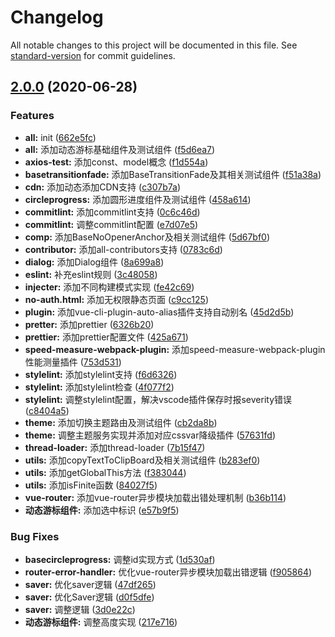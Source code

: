 # Changelog

All notable changes to this project will be documented in this file. See [standard-version](https://github.com/conventional-changelog/standard-version) for commit guidelines.

## [2.0.0](https://github.com/BryanAdamss/vue-awesome-template/compare/v1.4.0...v2.0.0) (2020-06-28)


### Features

* **all:** init ([662e5fc](https://github.com/BryanAdamss/vue-awesome-template/commit/662e5fc5d33fcdf0f579fecf84ae19c0f89509a1))
* **all:** 添加动态游标基础组件及测试组件 ([f5d6ea7](https://github.com/BryanAdamss/vue-awesome-template/commit/f5d6ea714b5dbac911b93929757d6a7d3d19cba9))
* **axios-test:** 添加const、model概念 ([f1d554a](https://github.com/BryanAdamss/vue-awesome-template/commit/f1d554a3a6d5b210d22713d1131ed11cec05e338))
* **basetransitionfade:** 添加BaseTransitionFade及其相关测试组件 ([f51a38a](https://github.com/BryanAdamss/vue-awesome-template/commit/f51a38a567be5eb378aa81f2ef5a909fa5a60afc))
* **cdn:** 添加动态添加CDN支持 ([c307b7a](https://github.com/BryanAdamss/vue-awesome-template/commit/c307b7a46cb425b5f5b97538bbe82f352747914f))
* **circleprogress:** 添加圆形进度组件及测试组件 ([458a614](https://github.com/BryanAdamss/vue-awesome-template/commit/458a614c52c3b4b4468b0b72c62d44531414a622))
* **commitlint:** 添加commitlint支持 ([0c6c46d](https://github.com/BryanAdamss/vue-awesome-template/commit/0c6c46d950cb171f872ab1f7bfd169efa87e619a))
* **commitlint:** 调整commitlint配置 ([e7d07e5](https://github.com/BryanAdamss/vue-awesome-template/commit/e7d07e5e79a47464333e0e85f92b0a86f3f829cf))
* **comp:** 添加BaseNoOpenerAnchor及相关测试组件 ([5d67bf0](https://github.com/BryanAdamss/vue-awesome-template/commit/5d67bf073ed70f89e0de6a2d3d3f1883f00f8519))
* **contributor:** 添加all-contributors支持 ([0783c6d](https://github.com/BryanAdamss/vue-awesome-template/commit/0783c6d35b6a023d147e3c364d19a4463b438a5b))
* **dialog:** 添加Dialog组件 ([8a699a8](https://github.com/BryanAdamss/vue-awesome-template/commit/8a699a883a5e3146079fd8ecfa070e75e971f343))
* **eslint:** 补充eslint规则 ([3c48058](https://github.com/BryanAdamss/vue-awesome-template/commit/3c480582596cb86991d38b46fff72a9d4b89f065))
* **injecter:** 添加不同构建模式实现 ([fe42c69](https://github.com/BryanAdamss/vue-awesome-template/commit/fe42c69438f83a07695ddf224aff7b113fb85ca9))
* **no-auth.html:** 添加无权限静态页面 ([c9cc125](https://github.com/BryanAdamss/vue-awesome-template/commit/c9cc125aefee34dea61ed5a5d240953a9a564ad9))
* **plugin:** 添加vue-cli-plugin-auto-alias插件支持自动别名 ([45d2d5b](https://github.com/BryanAdamss/vue-awesome-template/commit/45d2d5bc5fd8b8e418d09f3773965b780b7e3620))
* **pretter:** 添加prettier ([6326b20](https://github.com/BryanAdamss/vue-awesome-template/commit/6326b20e6f73fd820503086ed5a23b69633432af))
* **prettier:** 添加prettier配置文件 ([425a671](https://github.com/BryanAdamss/vue-awesome-template/commit/425a671bbfdacc56f34c09960c5ac2dd87a42117))
* **speed-measure-webpack-plugin:** 添加speed-measure-webpack-plugin性能测量插件 ([753d531](https://github.com/BryanAdamss/vue-awesome-template/commit/753d53188050d2384a7f0b2261feccef09ef10c7))
* **stylelint:** 添加stylelint支持 ([f6d6326](https://github.com/BryanAdamss/vue-awesome-template/commit/f6d6326c2cff60a47c80c8eea84870c856158fdd))
* **stylelint:** 添加stylelint检查 ([4f077f2](https://github.com/BryanAdamss/vue-awesome-template/commit/4f077f2eef75ceee591aa1eceb4fee78be6743db))
* **stylelint:** 调整stylelint配置，解决vscode插件保存时报severity错误 ([c8404a5](https://github.com/BryanAdamss/vue-awesome-template/commit/c8404a5d58dcad22efdeb862f3d4444ea02e78af))
* **theme:** 添加切换主题路由及测试组件 ([cb2da8b](https://github.com/BryanAdamss/vue-awesome-template/commit/cb2da8b2ecb9b92d3d0a4a159b360d08eb09d0f9))
* **theme:** 调整主题服务实现并添加对应cssvar降级插件 ([57631fd](https://github.com/BryanAdamss/vue-awesome-template/commit/57631fdd606ca2d35ebad9753fd4ead2e9dc2696))
* **thread-loader:** 添加thread-loader ([7b15f47](https://github.com/BryanAdamss/vue-awesome-template/commit/7b15f47b6de836e3dd93ce0cc06c4cf76e597060))
* **utils:** 添加copyTextToClipBoard及相关测试组件 ([b283ef0](https://github.com/BryanAdamss/vue-awesome-template/commit/b283ef056b72b6c6c48ebea052f347bf8defd28f))
* **utils:** 添加getGlobalThis方法 ([f383044](https://github.com/BryanAdamss/vue-awesome-template/commit/f3830448395a2cd08d0abb3590f415832bd1c96d))
* **utils:** 添加isFinite函数 ([84027f5](https://github.com/BryanAdamss/vue-awesome-template/commit/84027f5b56444e88eec7142b181a55833f4ddfae))
* **vue-router:** 添加vue-router异步模块加载出错处理机制 ([b36b114](https://github.com/BryanAdamss/vue-awesome-template/commit/b36b114ad80f8e91c0fe928b6f8b8d6e919b4b4d))
* **动态游标组件:** 添加选中标识 ([e57b9f5](https://github.com/BryanAdamss/vue-awesome-template/commit/e57b9f5fd3b97fc8e6b6056058e0438cc0e820e3))


### Bug Fixes

* **basecircleprogress:** 调整id实现方式 ([1d530af](https://github.com/BryanAdamss/vue-awesome-template/commit/1d530af30b2a7f886ee619301bef2a7d2e0c7991))
* **router-error-handler:** 优化vue-router异步模块加载出错逻辑 ([f905864](https://github.com/BryanAdamss/vue-awesome-template/commit/f905864e55ab48a7d75c6b739d82d6c0a1592376))
* **saver:** 优化saver逻辑 ([47df265](https://github.com/BryanAdamss/vue-awesome-template/commit/47df265399fdb7890a88c918dba56132f1f57159))
* **saver:** 优化Saver逻辑 ([d0f5dfe](https://github.com/BryanAdamss/vue-awesome-template/commit/d0f5dfe4013720667f422377abeefb0b58205599))
* **saver:** 调整逻辑 ([3d0e22c](https://github.com/BryanAdamss/vue-awesome-template/commit/3d0e22cafe3fb6f2a42f3ba18c27d42b8daee7ae))
* **动态游标组件:** 调整高度实现 ([217e716](https://github.com/BryanAdamss/vue-awesome-template/commit/217e71649327d0a06f0f69e891bfa128566e8b1a))
